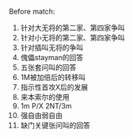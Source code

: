 Before match:
1. 针对大无将的第二家、第四家争叫
2. 针对小无将的第二家、第四家争叫
3. 针对插叫无将的争叫
4. 傀儡stayman的回答
5. 五张套问叫的回答
6. 1M被加倍后的转移叫
7. 指示性首攻X后的发展
8. 来本索尔的使用
9. 1m P/X 2NT/3m
10. 强自由弱自由
11. 缺门关键张问叫的回答